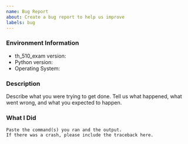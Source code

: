 ```yaml
---
name: Bug Report
about: Create a bug report to help us improve
labels: bug
---
```


<!-- Please search existing issues to avoid creating duplicates. -->

### Environment Information

-   th_510_exam version:
-   Python version:
-   Operating System:

### Description

Describe what you were trying to get done.
Tell us what happened, what went wrong, and what you expected to happen.

### What I Did

```
Paste the command(s) you ran and the output.
If there was a crash, please include the traceback here.
```
